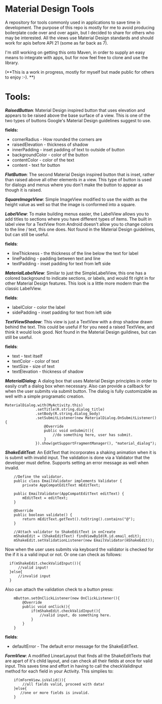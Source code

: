 # Material Design Tools
A repository for tools commonly used in applications to save time in development. The purpose of this repo is mostly for me to avoid producing boilerplate code over and over again, but I decided to share for others who may be interested. All the views use Material Design standards and should work for apis before API 21 (some as far back as 7).

I'm still working on getting this onto Maven, in order to supply an easy means to integrate with apps, but for now feel free to clone and use the library. 

(**This is a work in progress, mostly for myself but made public for others to enjoy :-). **)

# Tools:
**_RaisedButton_**: Material Design inspired button that uses elevation and appears to be raised above the base surface of a view. This is one of the two types of buttons Google's Material Design guidelines suggest to use. 

**fields:** 
* cornerRadius - How rounded the corners are
* raisedElevation - thickness of shadow
* innerPadding - inset padding of text to outside of button
* backgroundColor - color of the button
* contentColor - color of the text
* content - text for button

**_FlatButton_**: The second Material Design inspired button that is inset, rather than raised above all other elements in a view. This type of button is used for dialogs and menus where you don't make the button to appear as though it is raised.

**_SquareImageView_**: Simple ImageView modified to use the width as the height value as well so that the image is conformed into a square.

**_LabelView_**: To make building menus easier, the LabelView allows you to add titles to sections where you have different types of items. The built in label view for a TextView from Android doesn't allow you to change colors to the line / text, this one does. Not found in the Material Design guidelines, but can still be useful.

**fields**:
* lineThickness - the thickness of the line below the text for label
* linePadding - padding between text and line
* textPadding - inset padding for text from left side

**_MaterialLabelView_**: Similar to just the SimpleLabelView, this one has a colored background to indicate sections, or labels, and would fit right in for other Material Design features. This look is a little more modern than the classic LabelView.

**fields**:
* labelColor - color the label
* sidePadding - inset padding for text from left side

**_TextViewShadow_**: This view is just a TextView with a drop shadow drawn behind the text. This could be useful if for you need a raised TextView, and think it would look good. Not found in the Material Design guildines, but can still be useful.

**fields**:
* text - text itself
* textColor - color of text
* textSize -  size of text
* textElevation - thickness of shadow

**_MaterialDialog_**: A dialog box that uses Material Design principles in order to easily craft a dialog box when necessary. Also can provide a callback for when the user submits via submit button. The dialog is fully customizable as well with a simple programatic creation.

```
MaterialDialog.with(MyActivity.this)
              .setTitle(R.string.dialog_title)
              .setBody(R.string.dialog_body)
              .setSubmitListener(new MaterialDialog.OnSubmitListener(){
                  @Override
                  public void onSubmit(){
                      //do something here, user has submit.
                  }
              }).show(getSupportFragmentManager(), "material_dialog");
```

**_ShakeEditText_**: An EditText that incorporates a shaking animation when it is is submit with invalid input. The validation is done via a Validator that the developer must define. Supports setting an error message as well when invalid.

```
    //Define the validator.
    public class EmailValidator implements Validator {
        private AppCompatEditText mEditText;

    public EmailValidator(AppCompatEditText editText) {
        mEditText = editText;
    }

    @Override
    public boolean validate() {
        return mEditText.getText().toString().contains("@");
    }
    
    //Attach validator to ShakeEditText in onCreate
    mShakeEdit = (ShakeEditText) findViewById(R.id.email_edit);
    mShakeEdit.setValidationListener(new EmailValidator(mShakeEdit));
```

Now when the user uses submits via keyboard the validator is checked for the if it is a valid input or not. Or one can check as follows:

```
  if(mShakeEdit.checkValidInput()){
      //valid input!
  }else{
      //invalid input
  }
```

Also can attach the validation check to a button press:

```
    mButton.setOnClickListener(new OnClickListener(){
        @Override
        public void onClick(){
            if(mShakeEdit.checkValidInput(){
                //valid input, do something here.
            }
        }
    }
```

**fields**:
* defaultError - The default error message for the ShakeEditText.

**_FormView_**: A modified LinearLayout that finds all the ShakeEditTexts that are apart of it's child layout, and can check all their fields at once for valid input. This saves time and effort in having to call the checkValidInput method for each field in your Activity. This simplies to:

```
    if(mFormView.isValid()){
        //all fields valid, proceed with data!
    }else{
       //one or more fields is invalid.
    }
```

